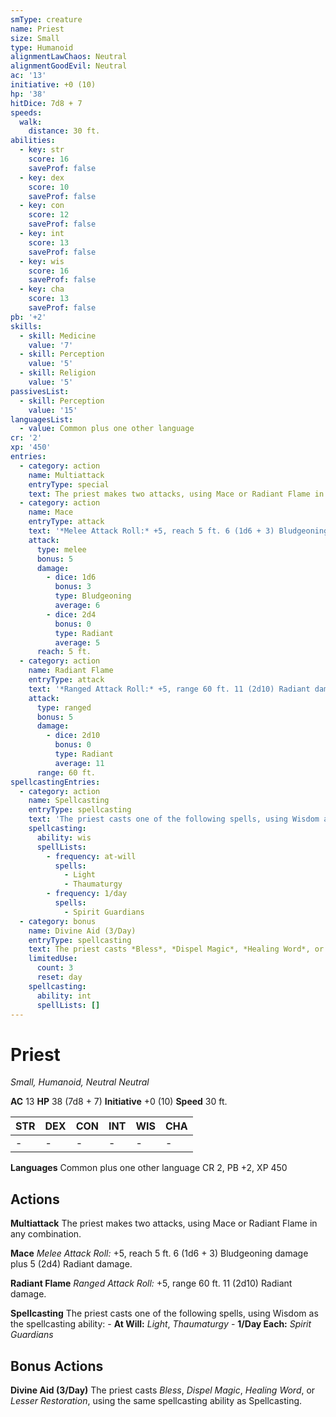 ```yaml
---
smType: creature
name: Priest
size: Small
type: Humanoid
alignmentLawChaos: Neutral
alignmentGoodEvil: Neutral
ac: '13'
initiative: +0 (10)
hp: '38'
hitDice: 7d8 + 7
speeds:
  walk:
    distance: 30 ft.
abilities:
  - key: str
    score: 16
    saveProf: false
  - key: dex
    score: 10
    saveProf: false
  - key: con
    score: 12
    saveProf: false
  - key: int
    score: 13
    saveProf: false
  - key: wis
    score: 16
    saveProf: false
  - key: cha
    score: 13
    saveProf: false
pb: '+2'
skills:
  - skill: Medicine
    value: '7'
  - skill: Perception
    value: '5'
  - skill: Religion
    value: '5'
passivesList:
  - skill: Perception
    value: '15'
languagesList:
  - value: Common plus one other language
cr: '2'
xp: '450'
entries:
  - category: action
    name: Multiattack
    entryType: special
    text: The priest makes two attacks, using Mace or Radiant Flame in any combination.
  - category: action
    name: Mace
    entryType: attack
    text: '*Melee Attack Roll:* +5, reach 5 ft. 6 (1d6 + 3) Bludgeoning damage plus 5 (2d4) Radiant damage.'
    attack:
      type: melee
      bonus: 5
      damage:
        - dice: 1d6
          bonus: 3
          type: Bludgeoning
          average: 6
        - dice: 2d4
          bonus: 0
          type: Radiant
          average: 5
      reach: 5 ft.
  - category: action
    name: Radiant Flame
    entryType: attack
    text: '*Ranged Attack Roll:* +5, range 60 ft. 11 (2d10) Radiant damage.'
    attack:
      type: ranged
      bonus: 5
      damage:
        - dice: 2d10
          bonus: 0
          type: Radiant
          average: 11
      range: 60 ft.
spellcastingEntries:
  - category: action
    name: Spellcasting
    entryType: spellcasting
    text: 'The priest casts one of the following spells, using Wisdom as the spellcasting ability: - **At Will:** *Light*, *Thaumaturgy* - **1/Day Each:** *Spirit Guardians*'
    spellcasting:
      ability: wis
      spellLists:
        - frequency: at-will
          spells:
            - Light
            - Thaumaturgy
        - frequency: 1/day
          spells:
            - Spirit Guardians
  - category: bonus
    name: Divine Aid (3/Day)
    entryType: spellcasting
    text: The priest casts *Bless*, *Dispel Magic*, *Healing Word*, or *Lesser Restoration*, using the same spellcasting ability as Spellcasting.
    limitedUse:
      count: 3
      reset: day
    spellcasting:
      ability: int
      spellLists: []
---
```


# Priest
*Small, Humanoid, Neutral Neutral*

**AC** 13
**HP** 38 (7d8 + 7)
**Initiative** +0 (10)
**Speed** 30 ft.

| STR | DEX | CON | INT | WIS | CHA |
| --- | --- | --- | --- | --- | --- |
| - | - | - | - | - | - |

**Languages** Common plus one other language
CR 2, PB +2, XP 450

## Actions

**Multiattack**
The priest makes two attacks, using Mace or Radiant Flame in any combination.

**Mace**
*Melee Attack Roll:* +5, reach 5 ft. 6 (1d6 + 3) Bludgeoning damage plus 5 (2d4) Radiant damage.

**Radiant Flame**
*Ranged Attack Roll:* +5, range 60 ft. 11 (2d10) Radiant damage.

**Spellcasting**
The priest casts one of the following spells, using Wisdom as the spellcasting ability: - **At Will:** *Light*, *Thaumaturgy* - **1/Day Each:** *Spirit Guardians*

## Bonus Actions

**Divine Aid (3/Day)**
The priest casts *Bless*, *Dispel Magic*, *Healing Word*, or *Lesser Restoration*, using the same spellcasting ability as Spellcasting.
